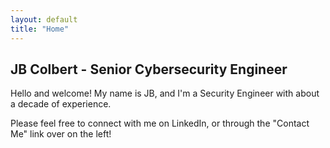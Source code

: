 ```yaml
---
layout: default
title: "Home"
---
```


<section class="intro">
    <h2>JB Colbert - Senior Cybersecurity Engineer</h2>
    <p>Hello and welcome! My name is JB, and I'm a Security Engineer with about a decade of experience.</p>
    <p>Please feel free to connect with me on LinkedIn, or through the "Contact Me" link over on the left!</p>

</section>
